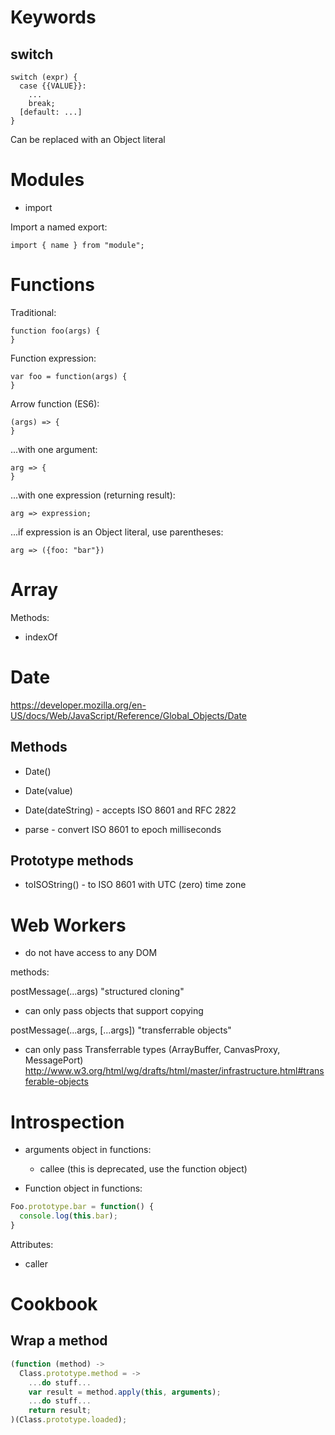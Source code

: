 # Keywords

## switch

```
switch (expr) {
  case {{VALUE}}:
    ...
    break;
  [default: ...]
}
```

Can be replaced with an Object literal

# Modules

* import

Import a named export:

```
import { name } from "module";
```

# Functions

Traditional:

```
function foo(args) {
}
```

Function expression:

```
var foo = function(args) {
}
```

Arrow function (ES6):

```
(args) => {
}
```

...with one argument:

```
arg => {
}
```

...with one expression (returning result):

```
arg => expression;
```

...if expression is an Object literal, use parentheses:

```
arg => ({foo: "bar"})
```

# Array

Methods:
* indexOf

# Date

https://developer.mozilla.org/en-US/docs/Web/JavaScript/Reference/Global_Objects/Date

## Methods

* Date()
* Date(value)
* Date(dateString) - accepts ISO 8601 and RFC 2822

* parse - convert ISO 8601 to epoch milliseconds

## Prototype methods

* toISOString() - to ISO 8601 with UTC (zero) time zone

# Web Workers

* do not have access to any DOM

methods:

postMessage(...args)
"structured cloning"

* can only pass objects that support copying

postMessage(...args, [...args])
"transferrable objects"

* can only pass Transferrable types (ArrayBuffer, CanvasProxy, MessagePort)
http://www.w3.org/html/wg/drafts/html/master/infrastructure.html#transferable-objects


# Introspection

* arguments object in functions:
  * callee
(this is deprecated, use the function object)

* Function object in functions:

```javascript
Foo.prototype.bar = function() {
  console.log(this.bar);
}
```
Attributes:
  * caller

# Cookbook

## Wrap a method

```javascript
(function (method) ->
  Class.prototype.method = ->
    ...do stuff...
    var result = method.apply(this, arguments);
    ...do stuff...
    return result;
)(Class.prototype.loaded);
```
